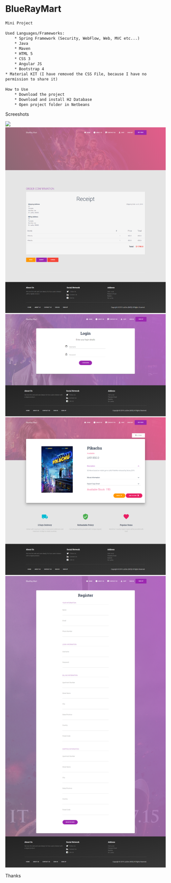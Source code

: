 # BlueRayMart
	Mini Project
	
	Used Languages/Frameworks:
		* Spring Framework (Security, WebFlow, Web, MVC etc...)
		* Java
		* Maven
		* HTML 5
		* CSS 3
   		* Angular JS
		* Bootstrap 4
    * Material KIT (I have removed the CSS File, because I have no permission to share it)
	
	How to Use
		* Download the project
		* Download and install H2 Database
		* Open project folder in Netbeans
	
	

Screeshots

![](https://github.com/sudarakas/BlueRayMart/blob/master/screenshots/screencapture-localhost-8080-2019-07-09-17_49_47.png?raw=true)
![](https://github.com/sudarakas/BlueRayMart/blob/master/screenshots/screencapture-localhost-8080-checkout-2019-07-09-17_52_30.png?raw=true)
![](https://github.com/sudarakas/BlueRayMart/blob/master/screenshots/screencapture-localhost-8080-login-2019-07-09-17_50_10.png?raw=true)
![](https://github.com/sudarakas/BlueRayMart/blob/master/screenshots/screencapture-localhost-8080-movie-movieList-viewMovie-35-2019-07-09-17_51_13.png?raw=true)
![](https://github.com/sudarakas/BlueRayMart/blob/master/screenshots/screencapture-localhost-8080-register-2019-07-09-17_50_22.png?raw=true)

Thanks
